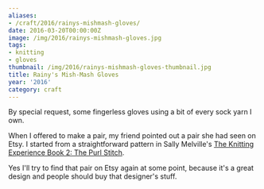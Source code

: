 ```yaml
---
aliases:
- /craft/2016/rainys-mishmash-gloves/
date: 2016-03-20T00:00:00Z
image: /img/2016/rainys-mishmash-gloves.jpg
tags:
- knitting
- gloves
thumbnail: /img/2016/rainys-mishmash-gloves-thumbnail.jpg
title: Rainy's Mish-Mash Gloves
year: '2016'
category: craft
---
```

By special request, some fingerless gloves using a bit of every sock yarn I own.
<!-- TEASER_END -->

When I offered to make a pair, my friend pointed out a pair she had seen on Etsy.
I started from a straightforward pattern in Sally Melville's
[The Knitting Experience Book 2: The Purl Stitch][].

[The Knitting Experience Book 2: The Purl Stitch]: https://www.goodreads.com/book/show/24691.The_Knitting_Experience

Yes I'll try to find that pair on Etsy again at some point, because it's a great
design and people should buy that designer's stuff.

